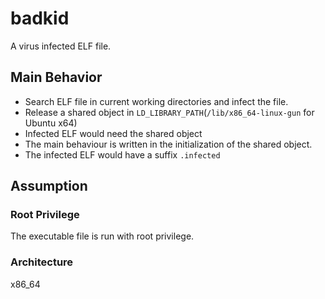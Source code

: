 # badkid
A virus infected ELF file.
## Main Behavior
- Search ELF file in current working directories and infect the file.
- Release a shared object in `LD_LIBRARY_PATH`(`/lib/x86_64-linux-gun` for Ubuntu x64)
- Infected ELF would need the shared object
- The main behaviour is written in the initialization of the shared object.
- The infected ELF would have a suffix `.infected`
## Assumption
### Root Privilege
The executable file is run with root privilege.
### Architecture
x86_64


